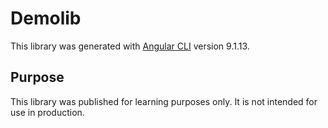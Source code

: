 # Demolib

This library was generated with [Angular CLI](https://github.com/angular/angular-cli) version 9.1.13.

## Purpose

This library was published for learning purposes only. It is not intended for use in production.
